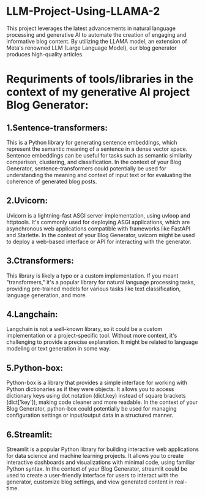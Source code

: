 # LLM-Project-Using-LLAMA-2
 This project leverages the latest advancements in natural language processing and generative AI to automate the creation of engaging and informative blog content. By utilizing the LLAMA model, an extension of Meta's renowned LLM (Large Language Model), our blog generator produces high-quality articles.

# Requriments of tools/libraries in the context of my generative AI project Blog Generator:
## 1.Sentence-transformers:
This is a Python library for generating sentence embeddings, which represent the semantic meaning of a sentence in a dense vector space.
Sentence embeddings can be useful for tasks such as semantic similarity comparison, clustering, and classification.
In the context of your Blog Generator, sentence-transformers could potentially be used for understanding the meaning and context of input text or for evaluating the coherence of generated blog posts.
## 2.Uvicorn:
Uvicorn is a lightning-fast ASGI server implementation, using uvloop and httptools.
It's commonly used for deploying ASGI applications, which are asynchronous web applications compatible with frameworks like FastAPI and Starlette.
In the context of your Blog Generator, uvicorn might be used to deploy a web-based interface or API for interacting with the generator.
## 3.Ctransformers:
This library is likely a typo or a custom implementation. If you meant "transformers," it's a popular library for natural language processing tasks, providing pre-trained models for various tasks like text classification, language generation, and more.
## 4.Langchain:
Langchain is not a well-known library, so it could be a custom implementation or a project-specific tool.
Without more context, it's challenging to provide a precise explanation. It might be related to language modeling or text generation in some way.
## 5.Python-box:
Python-box is a library that provides a simple interface for working with Python dictionaries as if they were objects.
It allows you to access dictionary keys using dot notation (dict.key) instead of square brackets (dict['key']), making code cleaner and more readable.
In the context of your Blog Generator, python-box could potentially be used for managing configuration settings or input/output data in a structured manner.
## 6.Streamlit:
Streamlit is a popular Python library for building interactive web applications for data science and machine learning projects.
It allows you to create interactive dashboards and visualizations with minimal code, using familiar Python syntax.
In the context of your Blog Generator, streamlit could be used to create a user-friendly interface for users to interact with the generator, customize blog settings, and view generated content in real-time.
